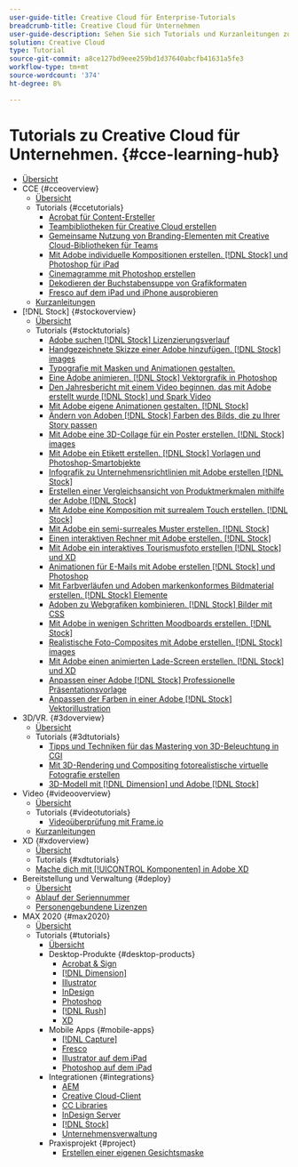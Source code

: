 ```yaml
---
user-guide-title: Creative Cloud für Enterprise-Tutorials
breadcrumb-title: Creative Cloud für Unternehmen
user-guide-description: Sehen Sie sich Tutorials und Kurzanleitungen zum Thema Creative Cloud für Unternehmen an.
solution: Creative Cloud
type: Tutorial
source-git-commit: a8ce127bd9eee259bd1d37640abcfb41631a5fe3
workflow-type: tm+mt
source-wordcount: '374'
ht-degree: 8%

---
```



# Tutorials zu Creative Cloud für Unternehmen. {#cce-learning-hub}

+ [Übersicht](overview.md)
+ CCE {#cceoverview}
   + [Übersicht](cce/overview-cce.md)
   + Tutorials {#ccetutorials}
      + [Acrobat für Content-Ersteller](cce/acrobat-content-creators.md)
      + [Teambibliotheken für Creative Cloud erstellen](cce/ccteamlibraries.md)
      + [Gemeinsame Nutzung von Branding-Elementen mit Creative Cloud-Bibliotheken für Teams](cce/sharecclibraries.md)
      + [Mit Adobe individuelle Kompositionen erstellen. [!DNL Stock] und Photoshop für iPad](cce/compositepsipad.md)
      + [Cinemagramme mit Photoshop erstellen](cce/cinemagraphps.md)
      + [Dekodieren der Buchstabensuppe von Grafikformaten](cce/alphabetsoup.md)
      + [Fresco auf dem iPad und iPhone ausprobieren](cce/frescoworkshop.md)
   + [Kurzanleitungen](quick-reference/overview-ref.md)
+ [!DNL Stock] {#stockoverview}
   + [Übersicht](stock/overview-stock.md)
   + Tutorials {#stocktutorials}
      + [Adobe suchen [!DNL Stock] Lizenzierungsverlauf](stock/searchstock.md)
      + [Handgezeichnete Skizze einer Adobe hinzufügen. [!DNL Stock] images](stock/handdrawn.md)
      + [Typografie mit Masken und Animationen gestalten.](stock/flairtypography.md)
      + [Eine Adobe animieren. [!DNL Stock] Vektorgrafik in Photoshop](stock/animatevector.md)
      + [Den Jahresbericht mit einem Video beginnen, das mit Adobe erstellt wurde [!DNL Stock] und Spark Video](stock/annualreport.md)
      + [Mit Adobe eigene Animationen gestalten. [!DNL Stock]](stock/customanimations.md)
      + [Ändern von Adoben [!DNL Stock] Farben des Bilds, die zu Ihrer Story passen](stock/changecolors.md)
      + [Mit Adobe eine 3D-Collage für ein Poster erstellen. [!DNL Stock] images](stock/collage.md)
      + [Mit Adobe ein Etikett erstellen. [!DNL Stock] Vorlagen und Photoshop-Smartobjekte](stock/boldlabel.md)
      + [Infografik zu Unternehmensrichtlinien mit Adobe erstellen [!DNL Stock]](stock/infographic.md)
      + [Erstellen einer Vergleichsansicht von Produktmerkmalen mithilfe der Adobe [!DNL Stock]](stock/featurecomparison.md)
      + [Mit Adobe eine Komposition mit surrealem Touch erstellen. [!DNL Stock]](stock/surrealcomposite.md)
      + [Mit Adobe ein semi-surreales Muster erstellen. [!DNL Stock]](stock/surrealpattern.md)
      + [Einen interaktiven Rechner mit Adobe erstellen. [!DNL Stock]](stock/productconfigurator.md)
      + [Mit Adobe ein interaktives Tourismusfoto erstellen [!DNL Stock] und XD](stock/interactivetourismphoto.md)
      + [Animationen für E-Mails mit Adobe erstellen [!DNL Stock] und Photoshop](stock/animationemail.md)
      + [Mit Farbverläufen und Adoben markenkonformes Bildmaterial erstellen. [!DNL Stock] Elemente](stock/brandgradients.md)
      + [Adoben zu Webgrafiken kombinieren. [!DNL Stock] Bilder mit CSS](stock/webgraphics.md)
      + [Mit Adobe in wenigen Schritten Moodboards erstellen. [!DNL Stock]](stock/moodboard.md)
      + [Realistische Foto-Composites mit Adobe erstellen. [!DNL Stock] images](stock/realisticcomposite.md)
      + [Mit Adobe einen animierten Lade-Screen erstellen. [!DNL Stock] und XD](stock/loadingscreen.md)
      + [Anpassen einer Adobe [!DNL Stock] Professionelle Präsentationsvorlage](stock/presentationtemplate.md)
      + [Anpassen der Farben in einer Adobe [!DNL Stock] Vektorillustration](stock/customizecolors.md)
+ 3D/VR. {#3doverview}
   + [Übersicht](3di/overview-3di.md)
   + Tutorials {#3dtutorials}
      + [Tipps und Techniken für das Mastering von 3D-Beleuchtung in CGI](3di/mastering3dlighting.md)
      + [Mit 3D-Rendering und Compositing fotorealistische virtuelle Fotografie erstellen](3di/photorealistic.md)
      + [3D-Modell mit [!DNL Dimension] und Adobe [!DNL Stock]](3di/3ddimensionstock.md)
+ Video {#videooverview}
   + [Übersicht](dva/overview-dva.md)
   + Tutorials {#videotutorials}
      + [Videoüberprüfung mit Frame.io](dva/video-review-frame-io.md)
   + [Kurzanleitungen](dva/overview-dva-ref.md)
+ XD {#xdoverview}
   + [Übersicht](xd/overview-xd.md)
   + Tutorials {#xdtutorials}
   + [Mache dich mit [!UICONTROL Komponenten] in Adobe XD](xd/components.md)
+ Bereitstellung und Verwaltung {#deploy}
   + [Übersicht](deploy/overview-deploy.md)
   + [Ablauf der Seriennummer](deploy/cceserial.md)
   + [Personengebundene Lizenzen](deploy/nameduserlicensing.md)
+ MAX 2020 {#max2020}
   + [Übersicht](max2020/overview-max.md)
   + Tutorials {#tutorials}
      + [Übersicht](max2020/maxtutorials.md)
      + Desktop-Produkte {#desktop-products}
         + [Acrobat &amp; Sign](max2020/acrobat-sign.md)
         + [[!DNL Dimension]](max2020/dimension.md)
         + [Illustrator](max2020/illustrator.md)
         + [InDesign](max2020/indesign.md)
         + [Photoshop](max2020/photoshop.md)
         + [[!DNL Rush]](max2020/rush.md)
         + [XD](max2020/xd.md)
      + Mobile Apps {#mobile-apps}
         + [[!DNL Capture]](max2020/capture.md)
         + [Fresco](max2020/fresco.md)
         + [Illustrator auf dem iPad](max2020/illustratoripad.md)
         + [Photoshop auf dem iPad](max2020/photoshopipad.md)
      + Integrationen {#integrations}
         + [AEM](max2020/aem.md)
         + [Creative Cloud-Client](max2020/creativeclouddesktopapp.md)
         + [CC Libraries](max2020/cclibraries.md)
         + [InDesign Server](max2020/indesignserver.md)
         + [[!DNL Stock]](max2020/stock.md)
         + [Unternehmensverwaltung](max2020/enterprise.md)
      + Praxisprojekt {#project}
         + [Erstellen einer eigenen Gesichtsmaske](max2020/handsonproject.md)